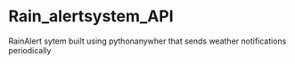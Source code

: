 # Rain_alertsystem_API
RainAlert sytem built using pythonanywher that sends weather notifications periodically 
